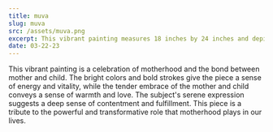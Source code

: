 ```yaml
---
title: muva
slug: muva
src: /assets/muva.png
excerpt: This vibrant painting measures 18 inches by 24 inches and depicts a tender embrace between a mother and child, with bold colors and energetic strokes.
date: 03-22-23
---
```


This vibrant painting is a celebration of motherhood and the bond between mother and child. The bright colors and bold strokes give the piece a sense of energy and vitality, while the tender embrace of the mother and child conveys a sense of warmth and love. The subject's serene expression suggests a deep sense of contentment and fulfillment. This piece is a tribute to the powerful and transformative role that motherhood plays in our lives.

